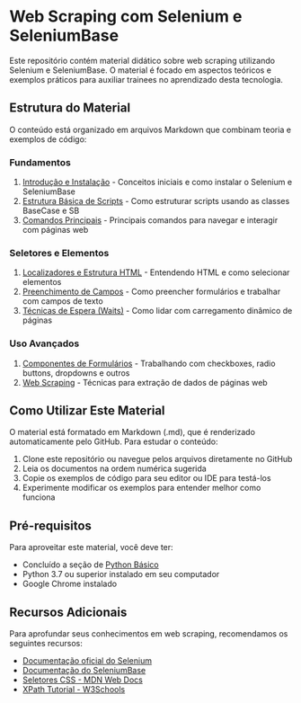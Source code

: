 # Web Scraping com Selenium e SeleniumBase

Este repositório contém material didático sobre web scraping utilizando Selenium e SeleniumBase. O material é focado em aspectos teóricos e exemplos práticos para auxiliar trainees no aprendizado desta tecnologia.

## Estrutura do Material

O conteúdo está organizado em arquivos Markdown que combinam teoria e exemplos de código:

### Fundamentos

1. [Introdução e Instalação](./Fundamentos/introducao_instalacao.md) - Conceitos iniciais e como instalar o Selenium e SeleniumBase
2. [Estrutura Básica de Scripts](./Fundamentos/estrutura_basica.md) - Como estruturar scripts usando as classes BaseCase e SB
3. [Comandos Principais](./Fundamentos/comandos_principais.md) - Principais comandos para navegar e interagir com páginas web

### Seletores e Elementos

1. [Localizadores e Estrutura HTML](./Seletores_e_Elementos/localizadores_html.md) - Entendendo HTML e como selecionar elementos
2. [Preenchimento de Campos](./Seletores_e_Elementos/preenchimento_campos.md) - Como preencher formulários e trabalhar com campos de texto
3. [Técnicas de Espera (Waits)](./Seletores_e_Elementos/tecnicas_espera.md) - Como lidar com carregamento dinâmico de páginas

### Uso Avançados

1. [Componentes de Formulários](./Uso_Avancado/componentes_formularios.md) - Trabalhando com checkboxes, radio buttons, dropdowns e outros
2. [Web Scraping](./Uso_Avancado/web_scraping.md) - Técnicas para extração de dados de páginas web

## Como Utilizar Este Material

O material está formatado em Markdown (.md), que é renderizado automaticamente pelo GitHub. Para estudar o conteúdo:

1. Clone este repositório ou navegue pelos arquivos diretamente no GitHub
2. Leia os documentos na ordem numérica sugerida
3. Copie os exemplos de código para seu editor ou IDE para testá-los
4. Experimente modificar os exemplos para entender melhor como funciona

## Pré-requisitos

Para aproveitar este material, você deve ter:

- Concluído a seção de [Python Básico](https://classroom.google.com/w/Njk5MTYyMzA0NjQz/tc/Njk5MTYyMzQ1MTU4)
- Python 3.7 ou superior instalado em seu computador
- Google Chrome instalado

## Recursos Adicionais

Para aprofundar seus conhecimentos em web scraping, recomendamos os seguintes recursos:

- [Documentação oficial do Selenium](https://www.selenium.dev/documentation/)
- [Documentação do SeleniumBase](https://seleniumbase.io/)
- [Seletores CSS - MDN Web Docs](https://developer.mozilla.org/pt-BR/docs/Web/CSS/CSS_Selectors)
- [XPath Tutorial - W3Schools](https://www.w3schools.com/xml/xpath_intro.asp)
